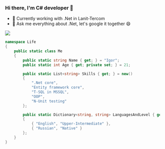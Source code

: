 ### Hi there, I'm C# developer 👋
- 🔭 Currently working with .Net in Lanit-Tercom
- 💬 Ask me everything about .Net, let's google it together 😄

<a href="https://github.com/anuraghazra/github-readme-stats">
  <img align="center" src="https://github-readme-stats.vercel.app/api/top-langs/?username=tiove&langs_count=7" />
</a>

```C#
namespace Life
{
    public static class Me
    {
        public static string Name { get; } = "Igor";
        public static int Age { get; private set; } = 21;

        public static List<string> Skills { get; } = new()
        {
            ".Net core",
            "Entity framework core",
            "T-SQL in MSSQL",
            "OOP",
            "N-Unit testing"
        };

        public static Dictionary<string, string> LanguagesAndLevel { get; } = new()
        {
            { "English", "Upper-Intermediate" },
            { "Russian", "Native" }
        };
    }
}
```
